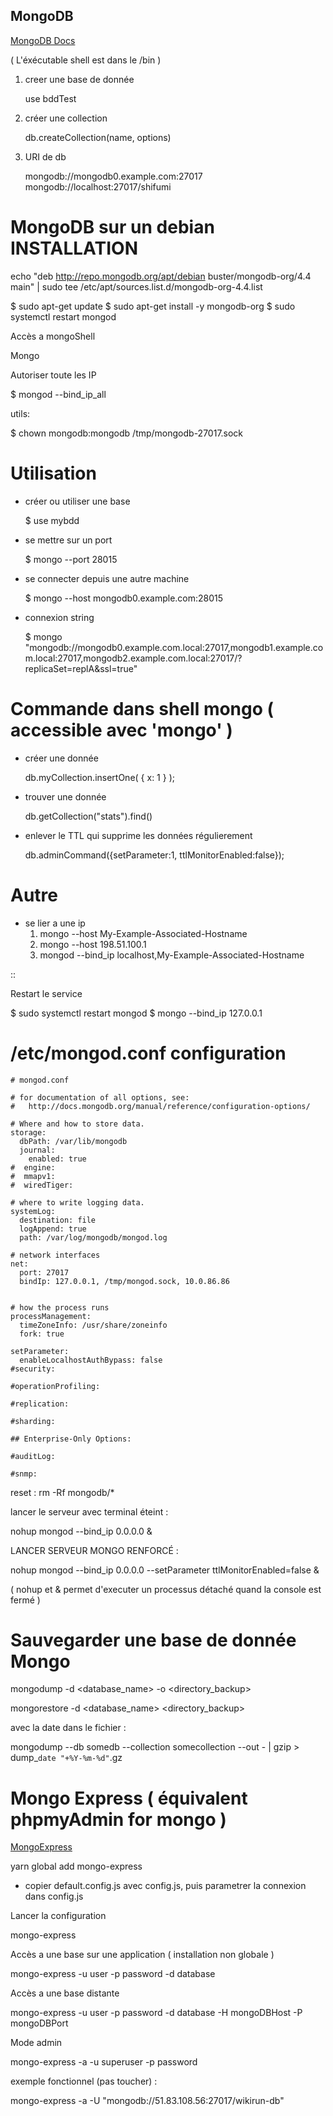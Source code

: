 ## MongoDB


[MongoDB Docs](https://docs.mongodb.com/)

( L'éxécutable shell est dans le /bin )

1. creer une base de donnée


   use bddTest

2. créer une collection


   db.createCollection(name, options)

3. URI de db


   mongodb://mongodb0.example.com:27017
   mongodb://localhost:27017/shifumi


MongoDB sur un debian INSTALLATION
===================



   echo "deb http://repo.mongodb.org/apt/debian buster/mongodb-org/4.4 main" | sudo tee /etc/apt/sources.list.d/mongodb-org-4.4.list

   $ sudo apt-get update
   $ sudo apt-get install -y mongodb-org
   $ sudo systemctl restart mongod

Accès a mongoShell

   Mongo

Autoriser toute les IP

   $ mongod --bind_ip_all

utils:


   $ chown mongodb:mongodb /tmp/mongodb-27017.sock

Utilisation
===================

- créer ou utiliser une base

   $ use mybdd

- se mettre sur un port


   $ mongo --port 28015

- se connecter depuis une autre machine


   $ mongo --host mongodb0.example.com:28015

- connexion string


   $ mongo "mongodb://mongodb0.example.com.local:27017,mongodb1.example.com.local:27017,mongodb2.example.com.local:27017/?replicaSet=replA&ssl=true"


Commande dans shell mongo ( accessible avec 'mongo' )
========================================================

- créer une donnée


   db.myCollection.insertOne( { x: 1 } );

- trouver une donnée


   db.getCollection("stats").find()

- enlever le TTL qui supprime les données régulierement


   db.adminCommand({setParameter:1, ttlMonitorEnabled:false});



Autre
======


- se lier a une ip
   1. mongo --host My-Example-Associated-Hostname
   2. mongo --host 198.51.100.1
   3. mongod --bind_ip localhost,My-Example-Associated-Hostname

::

Restart le service

   $ sudo systemctl restart mongod
   $ mongo --bind_ip 127.0.0.1

/etc/mongod.conf configuration
===================



    # mongod.conf

    # for documentation of all options, see:
    #   http://docs.mongodb.org/manual/reference/configuration-options/

    # Where and how to store data.
    storage:
      dbPath: /var/lib/mongodb
      journal:
        enabled: true
    #  engine:
    #  mmapv1:
    #  wiredTiger:

    # where to write logging data.
    systemLog:
      destination: file
      logAppend: true
      path: /var/log/mongodb/mongod.log

    # network interfaces
    net:
      port: 27017
      bindIp: 127.0.0.1, /tmp/mongod.sock, 10.0.86.86


    # how the process runs
    processManagement:
      timeZoneInfo: /usr/share/zoneinfo
      fork: true

    setParameter:
      enableLocalhostAuthBypass: false
    #security:

    #operationProfiling:

    #replication:

    #sharding:

    ## Enterprise-Only Options:

    #auditLog:

    #snmp:

reset : rm -Rf mongodb/*


lancer le serveur avec terminal éteint :


   nohup mongod --bind_ip 0.0.0.0 &

LANCER SERVEUR MONGO RENFORCÉ :


   nohup mongod --bind_ip 0.0.0.0 --setParameter ttlMonitorEnabled=false &

( nohup et & permet d'executer un processus détaché quand la console est fermé )


Sauvegarder une base de donnée Mongo
================================================



   mongodump -d <database_name> -o <directory_backup>



   mongorestore -d <database_name> <directory_backup>

avec la date dans le fichier :



   mongodump --db somedb --collection somecollection --out - | gzip > dump_`date "+%Y-%m-%d"`.gz


Mongo Express ( équivalent phpmyAdmin for mongo )
================================================

[MongoExpress](https://github.com/mongo-express/mongo-express)


   yarn global add mongo-express

- copier default.config.js avec config.js, puis parametrer la connexion dans config.js

Lancer la configuration


   mongo-express

Accès a une base sur une application ( installation non globale )


   mongo-express -u user -p password -d database

Accès a une base distante


   mongo-express -u user -p password -d database -H mongoDBHost -P mongoDBPort

Mode admin


   mongo-express -a -u superuser -p password


exemple fonctionnel (pas toucher) :


   mongo-express -a -U "mongodb://51.83.108.56:27017/wikirun-db"
